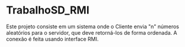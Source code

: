 # TrabalhoSD_RMI

Este projeto consiste em um sistema onde o Cliente envia "n" números aleatórios para o servidor, que deve retorná-los de forma ordenada. A conexão é feita usando interface RMI.
